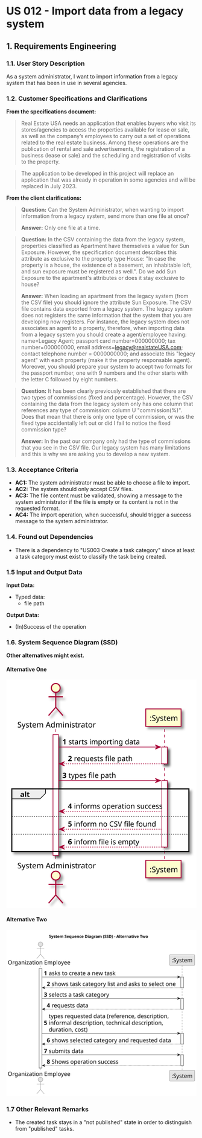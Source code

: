 # US 012 - Import data from a legacy system

## 1. Requirements Engineering


### 1.1. User Story Description


As a system administrator, I want to import information from a legacy system that has been in use in several agencies.



### 1.2. Customer Specifications and Clarifications 


**From the specifications document:**

>	Real Estate USA needs an application that enables buyers who visit its stores/agencies to access the properties available for lease or sale, as well as the company’s employees to carry out a set of operations related to the real estate business. Among these operations are the publication of rental and sale advertisements, the registration of a business (lease or sale) and the scheduling and registration of visits to the property.


>	 The application to be developed in this project will replace an application that was already in operation in some agencies and will be replaced in July 2023.



**From the client clarifications:**

> **Question:** Can the System Administrator, when wanting to import information from a legacy system, send more than one file at once?
>
> **Answer:** Only one file at a time.


> **Question:** In the CSV containing the data from the legacy system, properties classified as Apartment have themselves a value for Sun Exposure. However, the specification document describes this attribute as exclusive to the property type House: "In case the property is a house, the existence of a basement, an inhabitable loft, and sun exposure must be registered as well.". Do we add Sun Exposure to the apartment's attributes or does it stay exclusive to house?
>
> **Answer:** When loading an apartment from the legacy system (from the CSV file) you should ignore the attribute Sun Exposure.
The CSV file contains data exported from a legacy system. The legacy system does not registers the same information that the system that you are developing now registers. For instance, the legacy system does not associates an agent to a property, therefore, when importing data from a legacy system you should create a agent/employee having:
name=Legacy Agent; passport card number=000000000; tax number=000000000, email address=legacy@realstateUSA.com; contact telephone number = 0000000000; and associate this "legacy agent" with each property (make it the property responsable agent). Moreover, you should prepare your system to accept two formats for the passport number, one with 9 numbers and the other starts with the letter C followed by eight numbers.


> **Question:** It has been clearly previously established that there are two types of commissions (fixed and percentage). However, the CSV containing the data from the legacy system only has one column that references any type of commission: column U "commission(%)". Does that mean that there is only one type of commission, or was the fixed type accidentally left out or did I fail to notice the fixed commission type?
>
> **Answer:** In the past our company only had the type of commissions that you see in the CSV file. Our legacy system has many limitations and this is why we are asking you to develop a new system.


### 1.3. Acceptance Criteria


* **AC1:** The system administrator must be able to choose a file to import.
* **AC2:** The system should only accept CSV files.
* **AC3:** The file content must be validated, showing a message to the system administrator if the file is empty or its content is not in the requested format.
* **AC4:** The import operation, when successful, should trigger a success message to the system administrator.


### 1.4. Found out Dependencies


* There is a dependency to "US003 Create a task category" since at least a task category must exist to classify the task being created.


### 1.5 Input and Output Data


**Input Data:**

* Typed data:
	* file path

**Output Data:**

[//]: # (* List of added entries)
* (In)Success of the operation

### 1.6. System Sequence Diagram (SSD)

**Other alternatives might exist.**

#### Alternative One

![System Sequence Diagram - Alternative One](svg/us012-system-sequence-diagram.svg)

#### Alternative Two

![System Sequence Diagram - Alternative Two](svg/us006-system-sequence-diagram-alternative-two.svg)

### 1.7 Other Relevant Remarks

* The created task stays in a "not published" state in order to distinguish from "published" tasks.